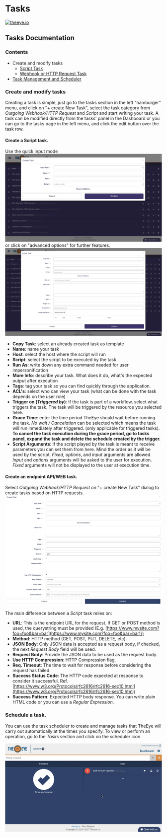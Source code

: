 # Tasks

[![theeye.io](https://theeye.io/img/logo2.png)](https://theeye.io)

## Tasks Documentation

### Contents

* Create and modify tasks
  * [Script Task](tasks.md#create-a-script-task)
  * [Webhook or HTTP Request Task](tasks.md#create-an-endpoint-apiweb-task)
* [Task Management and Scheduler](tasks.md#schedule-a-task)

### Create and modify tasks

Creating a task is simple, just go to the tasks section in the left "hamburger" menu, and click on "+ create New Task", select the task category from _Outgoing Webhook/HTTP Request_ and _Script_ and start writing your task. A task can be modified directly from the tasks' panel in the Dashboard or you can go to the tasks page in the left menu, and click the edit button over the task row.

#### Create a Script task.

Use the quick input mode ![](.gitbook/assets/quickinputtask.jpg) or click on "advanced options" for further features. ![](.gitbook/assets/advancedoptionstask.jpg)

* **Copy Task**: select an already created task as template
* **Name**: name your task
* **Host**: select the host where the script will run
* **Script**: select the script to be executed by the task
* **Run As**: write down any extra command needed for user impersonification
* **More Info**: describe your task. What does it do, what's the expected output after execution
* **Tags**: tag your task so you can find quickly through the application.
* **ACL's**: select who can view your task \(what can be done with the task depends on the user role\)
* **Trigger on \(**_**Triggered by**_**\)**: If the task is part of a workflow, select what triggers the task. The task will be triggered by the resource you selected here.
* **Grace Time**: enter the time period TheEye should wait before running the task. _No wait / Cancelation_ can be selected which means the task will run inmediately after triggered. \(only applicable for triggered tasks\). **To cancel the task execution during the grace period, go to tasks panel, expand the task and delete the schedule created by the trigger.**
* **Script Arguments**: If the script played by the task is meant to receive parameters you can set them from here. Mind the order as it will be used by the script. _Fixed_, _options_, and _input_ arguments are allowed. _Input_ and _options_ arguments will be asked to the user for execution. _Fixed_ arguments will not be displayed to the user at execution time.

#### Create an endpoint API/WEB task.

Select _Outgoing Webhook/HTTP Request_ on "+ create New Task" dialog to create tasks based on HTTP requests. ![](.gitbook/assets/webrequesttask.jpg)

The main difference between a _Script_ task relies on:

* **URL**: This is the endpoint URL for the request. If GET or POST method is used, the querystring must be provided \(E.g. [https://www.mysite.com?foo=foo&bar=bar](https://www.mysite.com?foo=foo&bar=bar)\)
* **Method**:  HTTP method \(GET, POST, PUT, DELETE, etc\)
* **JSON Body**: Only JSON data is accepted as a request body, if checked, the next _Request Body_ field will be used.
* **Request Body**: Provide the JSON data to be used as the request body.
* **Use HTTP Compression**: HTTP Compression flag.
* **Req. Timeout**:  The time to wait for response before considering the request has failed.
* **Success Status Code**: The HTTP code expected at response to consider it successful. Ref. [https://www.w3.org/Protocols/rfc2616/rfc2616-sec10.html](https://www.w3.org/Protocols/rfc2616/rfc2616-sec10.html)
* **Success Pattern**:  Expected HTTP body response. You can write plain HTML code or you can use a _Regular Expression_.

### Schedule a task.

You can use the task scheduler to create and manage tasks that TheEye will carry out automatically at the times you specify. To view or perform an operation, go to the _Tasks_ section and click on the scheduler icon.

![](https://github.com/patobas/docs/blob/master/schedule.gif)

